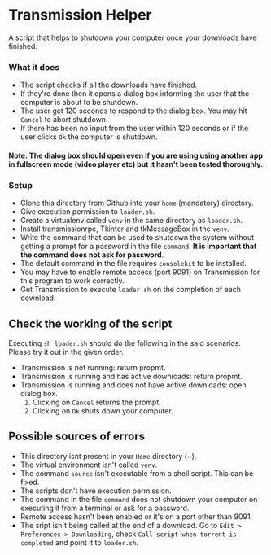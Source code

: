 # Transmission Helper

A script that helps to shutdown your computer once your downloads have finished.

### What it does

* The script checks if all the downloads have finished.
* If they're done then it opens a dialog box informing the user that the computer is about to be shutdown.
* The user get 120 seconds to respond to the dialog box. You may hit `Cancel` to abort shutdown.
* If there has been no input from the user within 120 seconds or if the user clicks `Ok` the computer is shutdown.

#### Note: The dialog box should open even if you are using using another app in fullscreen mode (video player etc) but it hasn't been tested thoroughly.

### Setup

* Clone this directory from Github into your `home` (mandatory) directory.
* Give execution permission to `loader.sh`.
* Create a virtualenv called `venv` in the same directory as `loader.sh`.
* Install transmissionrpc, Tkinter and tkMessageBox in the `venv`.
* Write the command that can be used to shutdown the system without getting a prompt for a password in the file `command`. **It is important that the command does not ask for password**.
* The default command in the file requires `consolekit` to be installed.
* You may have to enable remote access (port 9091) on Transmission for this program to work correctly.
* Get Transmission to execute `loader.sh` on the completion of each download.

## Check the working of the script

Executing `sh loader.sh` should do the following in the said scenarios. Please try it out in the given order.

* Transmission is not running: return propmt.
* Transmission is running and has active downloads: return propmt.
* Transmission is running and does not have active downloads: open dialog box.
  1. Clicking on `Cancel` returns the prompt.
  2. Clicking on `Ok` shuts down your computer.

## Possible sources of errors

* This directory isnt present in your `Home` directory (~).
* The virtual environment isn't called `venv`.
* The command `source` isn't executable from a shell script. This can be fixed.
* The scripts don't have execution permission.
* The command in the file `command` does not shutdown your computer on executing it from a terminal or ask for a password.
* Remote access hasn't been enabled or it's on a port other than 9091.
* The sript isn't being called at the end of a download. Go to `Edit > Preferences > Downloading`, check `Call script when torrent is completed` and point it to `loader.sh`.
